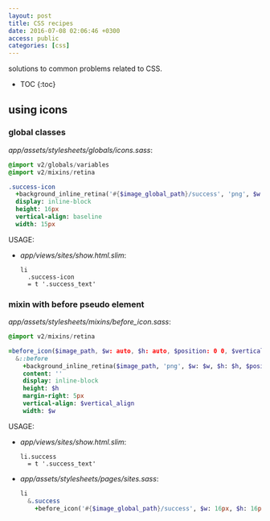 ```yaml
---
layout: post
title: CSS recipes
date: 2016-07-08 02:06:46 +0300
access: public
categories: [css]
---
```


solutions to common problems related to CSS.

<!-- more -->

* TOC
{:toc}

## using icons

### global classes

_app/assets/stylesheets/globals/icons.sass_:

```sass
@import v2/globals/variables
@import v2/mixins/retina

.success-icon
  +background_inline_retina('#{$image_global_path}/success', 'png', $w: 15px, $h: 16px)
  display: inline-block
  height: 16px
  vertical-align: baseline
  width: 15px
```

USAGE:

- _app/views/sites/show.html.slim_:

  ```slim
  li
    .success-icon
    = t '.success_text'
  ```

### mixin with before pseudo element

_app/assets/stylesheets/mixins/before_icon.sass_:

```sass
@import v2/mixins/retina

=before_icon($image_path, $w: auto, $h: auto, $position: 0 0, $vertical_align: text-bottom)
  &::before
    +background_inline_retina($image_path, 'png', $w: $w, $h: $h, $position: $position)
    content: ''
    display: inline-block
    height: $h
    margin-right: 5px
    vertical-align: $vertical_align
    width: $w
```

USAGE:

- _app/views/sites/show.html.slim_:

  ```slim
  li.success
    = t '.success_text'
  ```

- _app/assets/stylesheets/pages/sites.sass_:

  ```sass
  li
    &.success
      +before_icon('#{$image_global_path}/success', $w: 16px, $h: 16px)
  ```

